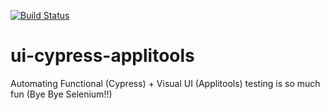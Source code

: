 [![Build Status](https://travis-ci.com/harmiksardar/ui-cypress-applitools.svg?branch=master)](https://travis-ci.com/harmiksardar/ui-cypress-applitools)

# ui-cypress-applitools

Automating Functional (Cypress) + Visual UI (Applitools) testing is so much fun (Bye Bye Selenium!!)
